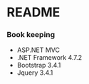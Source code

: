 # README #

### Book keeping ###

* ASP.NET MVC
* .NET Framework 4.7.2
* Bootstrap 3.4.1
* Jquery 3.4.1

